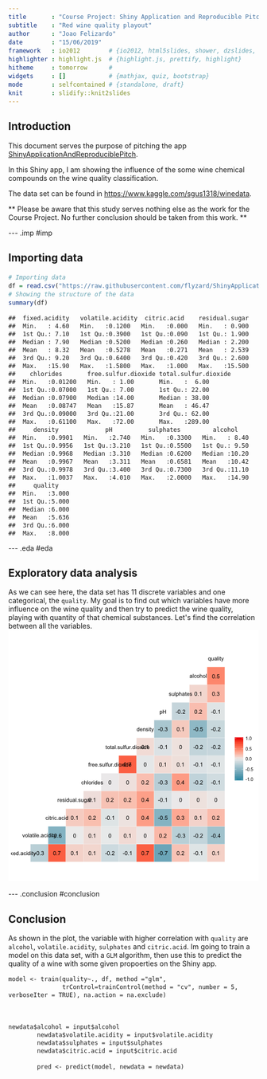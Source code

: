 ```yaml
---
title       : "Course Project: Shiny Application and Reproducible Pitch"
subtitle    : "Red wine quality playout"
author      : "Joao Felizardo"
date        : "15/06/2019"
framework   : io2012        # {io2012, html5slides, shower, dzslides, ...}
highlighter : highlight.js  # {highlight.js, prettify, highlight}
hitheme     : tomorrow      # 
widgets     : []            # {mathjax, quiz, bootstrap}
mode        : selfcontained # {standalone, draft}
knit        : slidify::knit2slides
---
```


<style type="text/css">
code {     
  font-size: 12px;
}
.eda article p {
  font-size: 14px;
}
</style>

## Introduction

This document serves the purpose of pitching the app [ShinyApplicationAndReproduciblePitch](https://felizardo.shinyapps.io/ShinyApplicationAndReproduciblePitch/). 

In this Shiny app, I am showing the influence of the some wine chemical compounds on the wine quality classification.

The data set can be found in https://www.kaggle.com/sgus1318/winedata. 

** Please be aware that this study serves nothing else as the work for the Course Project. No further conclusion should be taken from this work. **



--- .imp #imp
## Importing data

```r
# Importing data
df = read.csv("https://raw.githubusercontent.com/flyzard/ShinyApplicationAndReproduciblePitch/master/winequality-red.csv")
# Showing the structure of the data
summary(df)
```

```
##  fixed.acidity   volatile.acidity  citric.acid    residual.sugar  
##  Min.   : 4.60   Min.   :0.1200   Min.   :0.000   Min.   : 0.900  
##  1st Qu.: 7.10   1st Qu.:0.3900   1st Qu.:0.090   1st Qu.: 1.900  
##  Median : 7.90   Median :0.5200   Median :0.260   Median : 2.200  
##  Mean   : 8.32   Mean   :0.5278   Mean   :0.271   Mean   : 2.539  
##  3rd Qu.: 9.20   3rd Qu.:0.6400   3rd Qu.:0.420   3rd Qu.: 2.600  
##  Max.   :15.90   Max.   :1.5800   Max.   :1.000   Max.   :15.500  
##    chlorides       free.sulfur.dioxide total.sulfur.dioxide
##  Min.   :0.01200   Min.   : 1.00       Min.   :  6.00      
##  1st Qu.:0.07000   1st Qu.: 7.00       1st Qu.: 22.00      
##  Median :0.07900   Median :14.00       Median : 38.00      
##  Mean   :0.08747   Mean   :15.87       Mean   : 46.47      
##  3rd Qu.:0.09000   3rd Qu.:21.00       3rd Qu.: 62.00      
##  Max.   :0.61100   Max.   :72.00       Max.   :289.00      
##     density             pH          sulphates         alcohol     
##  Min.   :0.9901   Min.   :2.740   Min.   :0.3300   Min.   : 8.40  
##  1st Qu.:0.9956   1st Qu.:3.210   1st Qu.:0.5500   1st Qu.: 9.50  
##  Median :0.9968   Median :3.310   Median :0.6200   Median :10.20  
##  Mean   :0.9967   Mean   :3.311   Mean   :0.6581   Mean   :10.42  
##  3rd Qu.:0.9978   3rd Qu.:3.400   3rd Qu.:0.7300   3rd Qu.:11.10  
##  Max.   :1.0037   Max.   :4.010   Max.   :2.0000   Max.   :14.90  
##     quality     
##  Min.   :3.000  
##  1st Qu.:5.000  
##  Median :6.000  
##  Mean   :5.636  
##  3rd Qu.:6.000  
##  Max.   :8.000
```

--- .eda #eda 
## Exploratory data analysis
As we can see here, the data set has 11 discrete variables and one categorical, the `quality`.
My goal is to find out which variables have more influence on the wine quality and then try to predict the wine quality, playing with quantity of that chemical substances. Let's find the correlation between all the variables.
![plot of chunk unnamed-chunk-3](assets/fig/unnamed-chunk-3-1.png)

--- .conclusion #conclusion
## Conclusion
As shown in the plot, the variable with higher correlation with `quality` are `alcohol`, `volatile.acidity`, `sulphates` and `citric.acid`. Im going to train a model on this data set, with a `GLM` algorithm, then use this to predict the quality of a wine with some given propoerties on the Shiny app.

```
model <- train(quality~., df, method ="glm",  
               trControl=trainControl(method = "cv", number = 5, verboseIter = TRUE), na.action = na.exclude)



newdata$alcohol = input$alcohol
        newdata$volatile.acidity = input$volatile.acidity
        newdata$sulphates = input$sulphates
        newdata$citric.acid = input$citric.acid
        
        pred <- predict(model, newdata = newdata)
```
